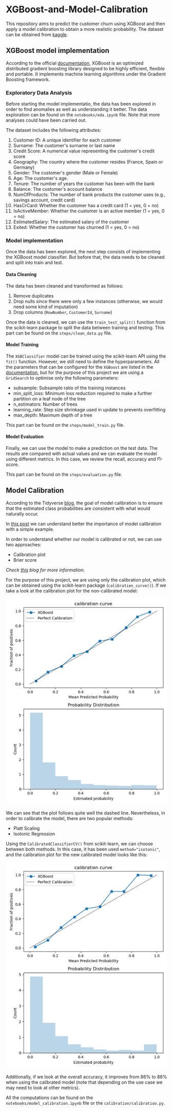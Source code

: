 # XGBoost-and-Model-Calibration

This repository aims to predict the customer churn using XGBoost and then apply a model calibration to obtain a more realistic probability. The dataset can be obtained from [kaggle](https://www.kaggle.com/datasets/shubhammeshram579/bank-customer-churn-prediction).

## XGBoost model implementation

According to the official [documentation](https://xgboost.readthedocs.io/en/stable/), XGBoost is an optimized distributed gradient boosting library designed to be highly efficient, flexible and portable. It implements machine learning algorithms under the Gradient Boosting framework.

### Exploratory Data Analysis

Before starting the model implementatio, the data has been explored in order to find anomalies as well as understanding it better.
The data exploration can be found on the `notebooks/eda.ipynb` file. Note that more analyses could have been carried out.

The dataset includes the following attributes:

1. Customer ID: A unique identifier for each customer
2. Surname: The customer's surname or last name
3. Credit Score: A numerical value representing the customer's credit score
4. Geography: The country where the customer resides (France, Spain or Germany)
5. Gender: The customer's gender (Male or Female)
6. Age: The customer's age.
7. Tenure: The number of years the customer has been with the bank
8. Balance: The customer's account balance
9. NumOfProducts: The number of bank products the customer uses (e.g., savings account, credit card)
10. HasCrCard: Whether the customer has a credit card (1 = yes, 0 = no)
11. IsActiveMember: Whether the customer is an active member (1 = yes, 0 = no)
12. EstimatedSalary: The estimated salary of the customer
13. Exited: Whether the customer has churned (1 = yes, 0 = no)

### Model implementation

Once the data has been explored, the next step consists of implementing the XGBoost model classifier. But before that, the data needs to be cleaned and split into train and test.

#### Data Cleaning
The data has been cleaned and transformed as follows:

1. Remove duplicates
2. Drop nulls since there were only a few instances (otherwise, we would need some kind of imputation)
3. Drop columns (`RowNumber`, `CustomerId`, `Surname`)

Once the data is cleaned, we can use the `train_test_split()` function from the scikit-learn package to split the data between training and testing. This part can be found on the `steps/clean_data.py` file.

#### Model Training

The `XGBClassifier` model can be trained using the scikit-learn API using the `fit()` function. However, we still need to define the hyperparameters. All the parameters that can be configured for the `XGBoost` are listed in the [documentation](https://xgboost.readthedocs.io/en/stable/parameter.html), but for the purpose of this project we are using a `GridSearch` to optimise only the following parameters:
* subsample: Subsample ratio of the training instances
* min_split_loss: Minimum loss reduction required to make a further partition on a leaf node of the tree
* n_estimators: Number of trees
* learning_rate: Step size shrinkage used in update to prevents overfitting
* max_depth: Maximum depth of a tree

This part can be found on the `steps/model_train.py` file.

#### Model Evaluation

Finally, we can use the model to make a prediction on the test data. The results are compared with actual values and we can evaluate the model using different metrics. In this case, we review the recall, accuracy and f1-score.

This part can be found on the `steps/evaluation.py` file.

## Model Calibration

According to the Tidyverse [blog](https://www.tidyverse.org/blog/2022/11/model-calibration/#model-calibration), the goal of model calibration is to ensure that the estimated class probabilities are consistent with what would naturally occur.

In [this post](https://www.linkedin.com/feed/update/urn:li:activity:7199727271308345344/) we can understand better the importance of model calibration with a simple example.

In order to understand whether our model is calibrated or not, we can use two approaches:
* Calibration plot
* Brier score

_Check [this](https://www.analyticsvidhya.com/blog/2022/10/calibration-of-machine-learning-models/) blog for more information_.

For the purpose of this project, we are using only the calibration plot, which can be obtained using the scikit-learn package (`calibration_curve()`). If we take a look at the calibration plot for the non-calibrated model:

![Image Alt Text](images/non-calibrated.png)

We can see that the plot follows quite well the dashed line. Nevertheless, in order to calibrate the model, there are two popular methods:

* Platt Scaling
* Isotonic Regression 

Using the `CalibratedClassifierCV()` from  scikit-learn, we can choose between both methods. In this case, it has been used `method="isotonic"`, and the calibration plot for the new calibrated model looks like this:

![Image Alt Text](images/calibrated.png)

Additionally, if we look at the overall accuracy, it improves from 86% to 88% when using the calibrated model (note that depending on the use case we may need to look at other metrics).

All the computations can be found on the `notebooks/model_calibration.ipynb` file or  the `calibration/calibratioo.py`.